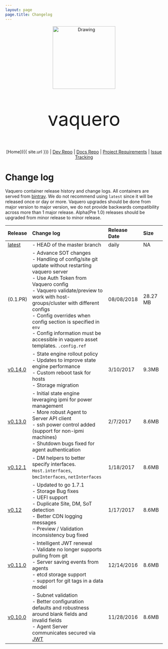 ```yaml
---
layout: page
page.title: Changelog
---
```

<div align="center" markdown="1">
<img src="{{ site.url }}/img/cow.png" alt="Drawing" style="width: 200px;"/>
  <p style="font-size:60px">vaquero</p>

[Home]({{ site.url }}) | [Dev Repo](https://github.com/CiscoCloud/vaquero) | [Docs Repo](https://github.com/CiscoCloud/vaquero-docs/tree/master) | [Project Requirements](requirements.html) | [Issue Tracking](https://waffle.io/CiscoCloud/vaquero)
</div>

# Change log

Vaquero container release history and change logs. All containers are served from [bintray](https://bintray.com/shippedrepos/vaquero/vaquero%3Avaquero). We do not recommend using `latest` since it will be released once or day or more. Vaquero upgrades should be done from major version to major version, we do not provide backwards compatibility across more than 1 major release. Alpha(Pre 1.0) releases should be upgraded from minor release to minor release.


| Release                                                                       | Change log                                                                                                                                                                                                                   | Release Date | Size  |
|:------------------------------------------------------------------------------|:-----------------------------------------------------------------------------------------------------------------------------------------------------------------------------------------------------------------------------|:-------------|:------|
| [latest](https://bintray.com/shippedrepos/vaquero/vaquero%3Avaquero/latest)   | - HEAD of the master branch                                                                                                                                                                                                  | daily        | NA    |
| (0.1.PR) | - Advance SOT changes <br> - Handling of config/site git update without restarting vaquero server <br> - Use Auth Token from Vaquero config <br> - Vaquero validate/preview to work with host-groups/cluster with different configs <br> - Config overrides when config section is specified in `env` <br> - Config information must be accessible in vaquero asset templates. `.config.ref` | 08/08/2018     | 28.27 MB |
| [v0.14.0](https://bintray.com/shippedrepos/vaquero/vaquero%3Avaquero/v0.14.0) | - State engine rollout policy <br> - Updates to improve state engine performance <br> - Custom reboot task for hosts <br> - Storage migration  | 3/10/2017     | 9.3MB |
| [v0.13.0](https://bintray.com/shippedrepos/vaquero/vaquero%3Avaquero/v0.13.0) | - Initial state engine leveraging ipmi for power management <br> - More robust Agent to Server API client <br> - ssh power control added (support for non-ipmi machines) <br> - Shutdown bugs fixed for agent authentication | 2/7/2017     | 8.6MB |
| [v0.12.1](https://bintray.com/shippedrepos/vaquero/vaquero%3Avaquero/v0.12.1) | - DM helpers to better specify interfaces. `Host.interfaces`, `bmcInterfaces`, `netInterfaces`                                                                                                                               | 1/18/2017    | 8.6MB |
| [v0.12](https://bintray.com/shippedrepos/vaquero/vaquero%3Avaquero/v0.12)     | - Updated to go 1.7.1 <br> - Storage Bug fixes <br> - UEFI support <br> - Duplicate Site, DM, SoT detection <br> - Better CDN logging messages <br> - Preview / Validation inconsistency bug fixed                           | 1/17/2017    | 8.6MB |
| [v0.11.0](https://bintray.com/shippedrepos/vaquero/vaquero%3Avaquero/v0.11.0) | - Intelligent JWT renewal <br> - Validate no longer supports pulling from git <br> - Server saving events from agents <br> - etcd storage support <br> - support for git tags in a data model                                | 12/14/2016   | 8.6MB |
| [v0.10.0](https://bintray.com/shippedrepos/vaquero/vaquero%3Avaquero/v0.10.0) | - Subnet validation <br> - Better configuration defaults and robustness around blank fields and invalid fields <br> - Agent Server communicates secured via [JWT](https://jwt.io/)                                           | 11/28/2016   | 8.6MB |
